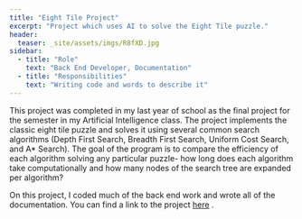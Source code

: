 ```yaml
---
title: "Eight Tile Project"
excerpt: "Project which uses AI to solve the Eight Tile puzzle."
header:
  teaser: _site/assets/imgs/R8fXD.jpg
sidebar:
  - title: "Role"
    text: "Back End Developer, Documentation"
  - title: "Responsibilities"
    text: "Writing code and words to describe it"
---
```


This project was completed in my last year of school as the final project for the semester in my Artificial Intelligence class. The project implements the classic eight tile puzzle and solves it using several common search algorithms (Depth First Search, Breadth First Search, Uniform Cost Search, and A* Search). The goal of the program is to compare the efficiency of each algorithm solving any particular puzzle- how long does each algorithm take computationally and how many nodes of the search tree are expanded per algorithm? 

On this project, I coded much of the back end work and wrote all of the documentation. You can find a link to the project [here](https://github.com/parkergray221/Coursework/tree/master/CSC%20665%20-%20Artificial%20Intelligence/EightTileAI) .

